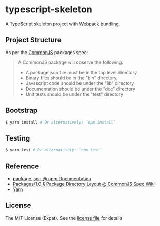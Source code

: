 typescript-skeleton
===================
A [TypeScript][TYPESCRIPT] skeleton project with [Webpack][WEBPACK] bundling.

Project Structure
-----------------
As per the [CommonJS][COMMONJS] packages spec:
> A CommonJS package will observe the following:
>   * A package.json file must be in the top level directory
>   * Binary files should be in the "bin" directory,
>   * Javascript code should be under the "lib" directory
>   * Documentation should be under the "doc" directory
>   * Unit tests should be under the "test" directory

Bootstrap
---------
```sh
$ yarn install # Or alternatively: `npm install`
```

Testing
-------
```sh
$ yarn test # Or alternatively: `npm test`
```

Reference
---------
* [package.json @ npm Documentation](https://docs.npmjs.com/files/package.json)
* [Packages/1.0 § Package Directory Layout @ CommonJS Spec Wiki](http://wiki.commonjs.org/wiki/Packages/1.0#Package_Directory_Layout)
* [Yarn](https://yarnpkg.com/)

License
-------
The MIT License (Expat). See the [license file](LICENSE) for details.

[COMMONJS]: http://www.commonjs.org/
[TYPESCRIPT]: http://www.typescriptlang.org/
[WEBPACK]: https://webpack.js.org/

